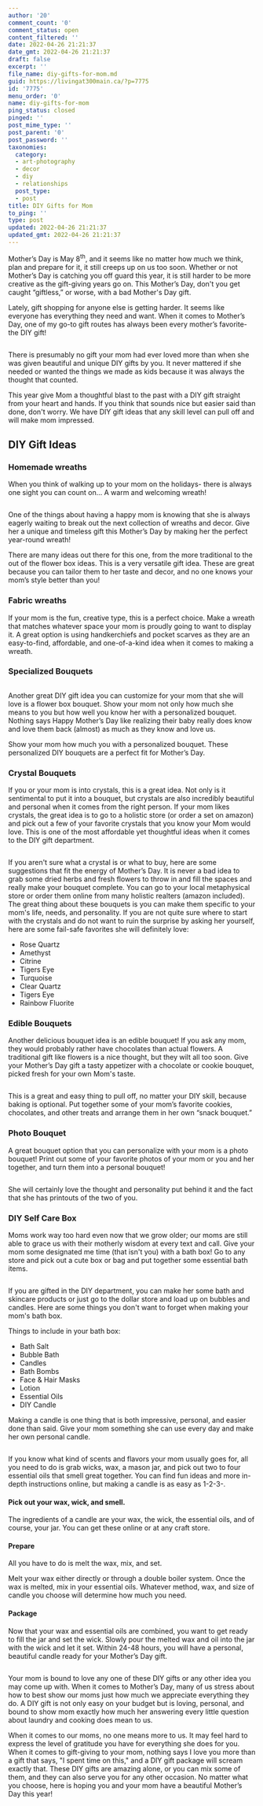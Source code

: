 ```yaml
---
author: '20'
comment_count: '0'
comment_status: open
content_filtered: ''
date: 2022-04-26 21:21:37
date_gmt: 2022-04-26 21:21:37
draft: false
excerpt: ''
file_name: diy-gifts-for-mom.md
guid: https://livingat300main.ca/?p=7775
id: '7775'
menu_order: '0'
name: diy-gifts-for-mom
ping_status: closed
pinged: ''
post_mime_type: ''
post_parent: '0'
post_password: ''
taxonomies:
  category:
  - art-photography
  - decor
  - diy
  - relationships
  post_type:
  - post
title: DIY Gifts for Mom
to_ping: ''
type: post
updated: 2022-04-26 21:21:37
updated_gmt: 2022-04-26 21:21:37
---
```

<!-- wp:paragraph -->
<p>Mother’s Day is May 8<sup>th</sup>, and it seems like no matter how much we think, plan and prepare for it, it still creeps up on us too soon. Whether or not Mother’s Day is catching you off guard this year, it is still harder to be more creative as the gift-giving years go on. This Mother’s Day, don't you get caught “giftless,” or worse, with a bad Mother's Day gift.</p>
<!-- /wp:paragraph -->

<!-- wp:paragraph -->
<p>Lately, gift shopping for anyone else is getting harder. It seems like everyone has everything they need and want. When it comes to Mother’s Day, one of my go-to gift routes has always been every mother’s favorite- the DIY gift! </p>
<!-- /wp:paragraph -->

<!-- wp:image {"id":7790,"sizeSlug":"full","linkDestination":"none"} -->
<figure class="wp-block-image size-full"><img src="https://livingat300main.ca/wp-content/uploads/2022/04/pexels-elina-fairytale-3893732.jpg" alt="" class="wp-image-7790"/></figure>
<!-- /wp:image -->

<!-- wp:paragraph -->
<p>There is presumably no gift your mom had ever loved more than when she was given beautiful and unique DIY gifts by you. It never mattered if she needed or wanted the things we made as kids because it was always the thought that counted.</p>
<!-- /wp:paragraph -->

<!-- wp:paragraph -->
<p>This year give Mom a thoughtful blast to the past with a DIY gift straight from your heart and hands. If you think that sounds nice but easier said than done, don't worry. We have DIY gift ideas that any skill level can pull off and will make mom impressed.</p>
<!-- /wp:paragraph -->

<!-- wp:heading -->
<h2>DIY Gift Ideas</h2>
<!-- /wp:heading -->

<!-- wp:heading {"level":3} -->
<h3>Homemade wreaths</h3>
<!-- /wp:heading -->

<!-- wp:paragraph -->
<p>When you think of walking up to your mom on the holidays- there is always one sight you can count on... A warm and welcoming wreath! </p>
<!-- /wp:paragraph -->

<!-- wp:image {"id":7789,"sizeSlug":"full","linkDestination":"none"} -->
<figure class="wp-block-image size-full"><img src="https://livingat300main.ca/wp-content/uploads/2022/04/pexels-maria-rodnikova-9797607.jpg" alt="" class="wp-image-7789"/></figure>
<!-- /wp:image -->

<!-- wp:paragraph -->
<p>One of the things about having a happy mom is knowing that she is always eagerly waiting to break out the next collection of wreaths and decor. Give her a unique and timeless gift this Mother’s Day by making her the perfect year-round wreath!</p>
<!-- /wp:paragraph -->

<!-- wp:paragraph -->
<p>There are many ideas out there for this one, from the more traditional to the out of the flower box ideas. This is a very versatile gift idea. These are great because you can tailor them to her taste and decor, and no one knows your mom’s style better than you!</p>
<!-- /wp:paragraph -->

<!-- wp:heading {"level":3} -->
<h3>Fabric wreaths</h3>
<!-- /wp:heading -->

<!-- wp:paragraph -->
<p>If your mom is the fun, creative type, this is a perfect choice. Make a wreath that matches whatever space your mom is proudly going to want to display it. A great option is using handkerchiefs and pocket scarves as they are an easy-to-find, affordable, and one-of-a-kind idea when it comes to making a wreath.</p>
<!-- /wp:paragraph -->

<!-- wp:heading {"level":3} -->
<h3>Specialized Bouquets</h3>
<!-- /wp:heading -->

<!-- wp:image {"id":7788,"sizeSlug":"full","linkDestination":"none"} -->
<figure class="wp-block-image size-full"><img src="https://livingat300main.ca/wp-content/uploads/2022/04/pexels-secret-garden-931158-1.jpg" alt="" class="wp-image-7788"/></figure>
<!-- /wp:image -->

<!-- wp:paragraph -->
<p>Another great DIY gift idea you can customize for your mom that she will love is a flower box bouquet. Show your mom not only how much she means to you but how well you know her with a personalized bouquet. Nothing says Happy Mother’s Day like realizing their baby really does know and love them back (almost) as much as they know and love us.</p>
<!-- /wp:paragraph -->

<!-- wp:paragraph -->
<p>Show your mom how much you with a personalized bouquet. These personalized DIY bouquets are a perfect fit for Mother’s Day.</p>
<!-- /wp:paragraph -->

<!-- wp:heading {"level":3} -->
<h3>Crystal Bouquets</h3>
<!-- /wp:heading -->

<!-- wp:paragraph -->
<p>If you or your mom is into crystals, this is a great idea. Not only is it sentimental to put it into a bouquet, but crystals are also incredibly beautiful and personal when it comes from the right person. If your mom likes crystals, the great idea is to go to a holistic store (or order a set on amazon) and pick out a few of your favorite crystals that you know your Mom would love. This is one of the most affordable yet thoughtful ideas when it comes to the DIY gift department.</p>
<!-- /wp:paragraph -->

<!-- wp:image {"id":7786,"sizeSlug":"full","linkDestination":"none"} -->
<figure class="wp-block-image size-full"><img src="https://livingat300main.ca/wp-content/uploads/2022/04/pexels-karolina-grabowska-4040644.jpg" alt="" class="wp-image-7786"/></figure>
<!-- /wp:image -->

<!-- wp:paragraph -->
<p>If you aren't sure what a crystal is or what to buy, here are some suggestions that fit the energy of Mother’s Day. It is never a bad idea to grab some dried herbs and fresh flowers to throw in and fill the spaces and really make your bouquet complete. You can go to your local metaphysical store or order them online from many holistic realters (amazon included). The great thing about these bouquets is you can make them specific to your mom's life, needs, and personality. If you are not quite sure where to start with the crystals and do not want to ruin the surprise by asking her yourself, here are some fail-safe favorites she will definitely love:</p>
<!-- /wp:paragraph -->

<!-- wp:list -->
<ul><li>Rose Quartz</li><li>Amethyst</li><li>Citrine</li><li>Tigers Eye</li><li>Turquoise</li><li>Clear Quartz</li><li>Tigers Eye</li><li>Rainbow Fluorite</li></ul>
<!-- /wp:list -->

<!-- wp:heading {"level":3} -->
<h3>Edible Bouquets</h3>
<!-- /wp:heading -->

<!-- wp:paragraph -->
<p>Another delicious bouquet idea is an edible bouquet! If you ask any mom, they would probably rather have chocolates than actual flowers. A traditional gift like flowers is a nice thought, but they wilt all too soon. Give your Mother’s Day gift a tasty appetizer with a chocolate or cookie bouquet, picked fresh for your own Mom's taste.</p>
<!-- /wp:paragraph -->

<!-- wp:image {"id":7785,"sizeSlug":"full","linkDestination":"none"} -->
<figure class="wp-block-image size-full"><img src="https://livingat300main.ca/wp-content/uploads/2022/04/pexels-andres-ayrton-6578908.jpg" alt="" class="wp-image-7785"/></figure>
<!-- /wp:image -->

<!-- wp:paragraph -->
<p>This is a great and easy thing to pull off, no matter your DIY skill, because baking is optional. Put together some of your mom’s favorite cookies, chocolates, and other treats and arrange them in her own “snack bouquet.”</p>
<!-- /wp:paragraph -->

<!-- wp:heading {"level":3} -->
<h3>Photo Bouquet</h3>
<!-- /wp:heading -->

<!-- wp:paragraph -->
<p>A great bouquet option that you can personalize with your mom is a photo bouquet! Print out some of your favorite photos of your mom or you and her together, and turn them into a personal bouquet! </p>
<!-- /wp:paragraph -->

<!-- wp:image {"id":7784,"sizeSlug":"full","linkDestination":"none"} -->
<figure class="wp-block-image size-full"><img src="https://livingat300main.ca/wp-content/uploads/2022/04/pexels-samer-daboul-1226721-1.jpg" alt="" class="wp-image-7784"/></figure>
<!-- /wp:image -->

<!-- wp:paragraph -->
<p>She will certainly love the thought and personality put behind it and the fact that she has printouts of the two of you.</p>
<!-- /wp:paragraph -->

<!-- wp:heading {"level":3} -->
<h3>DIY Self Care Box</h3>
<!-- /wp:heading -->

<!-- wp:paragraph -->
<p>Moms work way too hard even now that we grow older; our moms are still able to grace us with their motherly wisdom at every text and call. Give your mom some designated me time (that isn't you) with a bath box! Go to any store and pick out a cute box or bag and put together some essential bath items.</p>
<!-- /wp:paragraph -->

<!-- wp:image {"id":7782,"sizeSlug":"full","linkDestination":"none"} -->
<figure class="wp-block-image size-full"><img src="https://livingat300main.ca/wp-content/uploads/2022/04/pexels-rodnae-productions-8903338.jpg" alt="" class="wp-image-7782"/></figure>
<!-- /wp:image -->

<!-- wp:paragraph -->
<p>If you are gifted in the DIY department, you can make her some bath and skincare products or just go to the dollar store and load up on bubbles and candles. Here are some things you don't want to forget when making your mom's bath box.</p>
<!-- /wp:paragraph -->

<!-- wp:paragraph -->
<p>Things to include in your bath box:</p>
<!-- /wp:paragraph -->

<!-- wp:list -->
<ul><li>Bath Salt</li><li>Bubble Bath</li><li>Candles</li><li>Bath Bombs</li><li>Face &amp; Hair Masks</li><li>Lotion</li><li>Essential Oils</li><li>DIY Candle</li></ul>
<!-- /wp:list -->

<!-- wp:paragraph -->
<p>Making a candle is one thing that is both impressive, personal, and easier done than said. Give your mom something she can use every day and make her own personal candle. </p>
<!-- /wp:paragraph -->

<!-- wp:image {"id":7780,"sizeSlug":"full","linkDestination":"none"} -->
<figure class="wp-block-image size-full"><img src="https://livingat300main.ca/wp-content/uploads/2022/04/pexels-pixabay-33197.jpg" alt="" class="wp-image-7780"/></figure>
<!-- /wp:image -->

<!-- wp:paragraph -->
<p>If you know what kind of scents and flavors your mom usually goes for, all you need to do is grab wicks, wax, a mason jar, and pick out two to four essential oils that smell great together. You can find fun ideas and more in-depth instructions online, but making a candle is as easy as 1-2-3-.</p>
<!-- /wp:paragraph -->

<!-- wp:heading {"level":4} -->
<h4>Pick out your wax, wick, and smell.</h4>
<!-- /wp:heading -->

<!-- wp:paragraph -->
<p>The ingredients of a candle are your wax, the wick, the essential oils, and of course, your jar. You can get these online or at any craft store.</p>
<!-- /wp:paragraph -->

<!-- wp:heading {"level":4} -->
<h4>Prepare</h4>
<!-- /wp:heading -->

<!-- wp:paragraph -->
<p>All you have to do is melt the wax, mix, and set.</p>
<!-- /wp:paragraph -->

<!-- wp:paragraph -->
<p>Melt your wax either directly or through a double boiler system. Once the wax is melted, mix in your essential oils. Whatever method, wax, and size of candle you choose will determine how much you need.</p>
<!-- /wp:paragraph -->

<!-- wp:heading {"level":4} -->
<h4>Package</h4>
<!-- /wp:heading -->

<!-- wp:paragraph -->
<p>Now that your wax and essential oils are combined, you want to get ready to fill the jar and set the wick. Slowly pour the melted wax and oil into the jar with the wick and let it set. Within 24-48 hours, you will have a personal, beautiful candle ready for your Mother’s Day gift.</p>
<!-- /wp:paragraph -->

<!-- wp:image {"id":7781,"sizeSlug":"full","linkDestination":"none"} -->
<figure class="wp-block-image size-full"><img src="https://livingat300main.ca/wp-content/uploads/2022/04/pexels-anna-shvets-5760879.jpg" alt="" class="wp-image-7781"/></figure>
<!-- /wp:image -->

<!-- wp:paragraph -->
<p>Your mom is bound to love any one of these DIY gifts or any other idea you may come up with. When it comes to Mother’s Day, many of us stress about how to best show our moms just how much we appreciate everything they do. A DIY gift is not only easy on your budget but is loving, personal, and bound to show mom exactly how much her answering every little question about laundry and cooking does mean to us.</p>
<!-- /wp:paragraph -->

<!-- wp:paragraph -->
<p>When it comes to our moms, no one means more to us. It may feel hard to express the level of gratitude you have for everything she does for you. When it comes to gift-giving to your mom, nothing says I love you more than a gift that says, "I spent time on this," and a DIY gift package will scream exactly that. These DIY gifts are amazing alone, or you can mix some of them, and they can also serve you for any other occasion. No matter what you choose, here is hoping you and your mom have a beautiful Mother’s Day this year!</p>
<!-- /wp:paragraph -->